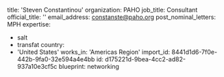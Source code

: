 title: 'Steven Constantinou'
organization: PAHO
job_title: Consultant
official_title: ''
email_address: constanste@paho.org
post_nominal_letters: MPH
expertise:
  - salt
  - transfat
country:
  - 'United States'
works_in: 'Americas Region'
import_id: 8441d1d6-7f0e-442b-9fa0-32e594a4e4bb
id: d175221d-9bea-4cc2-ad82-937a10e3cf5c
blueprint: networking
